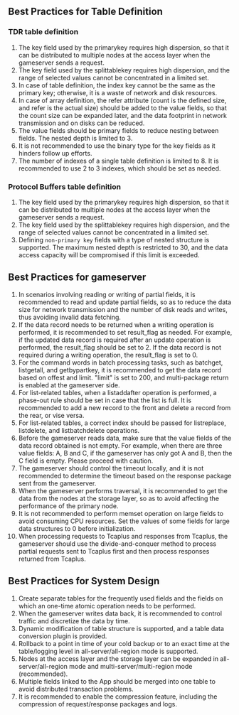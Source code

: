 [//]: # (chinagitpath:XXXXX)

## Best Practices for Table Definition
### TDR table definition
1. The key field used by the primarykey requires high dispersion, so that it can be distributed to multiple nodes at the access layer when the gameserver sends a request.
2. The key field used by the splittablekey requires high dispersion, and the range of selected values cannot be concentrated in a limited set.
3. In case of table definition, the index key cannot be the same as the primary key; otherwise, it is a waste of network and disk resources.
4. In case of array definition, the refer attribute (count is the defined size, and refer is the actual size) should be added to the value fields, so that the count size can be expanded later, and the data footprint in network transmission and on disks can be reduced.
5. The value fields should be primary fields to reduce nesting between fields. The nested depth is limited to 3.
6. It is not recommended to use the binary type for the key fields as it hinders follow up efforts. 
7. The number of indexes of a single table definition is limited to 8. It is recommended to use 2 to 3 indexes, which should be set as needed.

### Protocol Buffers table definition
1. The key field used by the primarykey requires high dispersion, so that it can be distributed to multiple nodes at the access layer when the gameserver sends a request.
2. The key field used by the splittablekey requires high dispersion, and the range of selected values cannot be concentrated in a limited set.
3. Defining `non-primary key` fields with a type of nested structure is supported. The maximum nested depth is restricted to 30, and the data access capacity will be compromised if this limit is exceeded.

## Best Practices for gameserver
1. In scenarios involving reading or writing of partial fields, it is recommended to read and update partial fields, so as to reduce the data size for network transmission and the number of disk reads and writes, thus avoiding invalid data fetching.
2. If the data record needs to be returned when a writing operation is performed, it is recommended to set result_flag as needed. For example, if the updated data record is required after an update operation is performed, the result_flag should be set to 2. If the data record is not required during a writing operation, the result_flag is set to 0.
3. For the command words in batch processing tasks, such as batchget, listgetall, and getbypartkey, it is recommended to get the data record based on offest and limit. "limit" is set to 200, and multi-package return is enabled at the gameserver side.
4. For list-related tables, when a listaddafter operation is performed, a phase-out rule should be set in case that the list is full. It is recommended to add a new record to the front and delete a record from the rear, or vise versa.
5. For list-related tables, a correct index should be passed for listreplace, listdelete, and listbatchdelete operations.
6. Before the gameserver reads data, make sure that the value fields of the data record obtained is not empty. For example, when there are three value fields: A, B and C, if the gameserver has only got A and B, then the C field is empty. Please proceed with caution.
7. The gameserver should control the timeout locally, and it is not recommended to determine the timeout based on the response package sent from the gameserver.
8. When the gameserver performs traversal, it is recommended to get the data from the nodes at the storage layer, so as to avoid affecting the performance of the primary node.
9. It is not recommended to perform memset operation on large fields to avoid consuming CPU resources. Set the values of some fields for large data structures to 0 before initialization.
10. When processing requests to Tcaplus and responses from Tcaplus, the gameserver should use the divide-and-conquer method to process partial requests sent to Tcaplus first and then process responses returned from Tcaplus.

## Best Practices for System Design
1. Create separate tables for the frequently used fields and the fields on which an one-time atomic operation needs to be performed.
2. When the gameserver writes data back, it is recommended to control traffic and discretize the data by time.
3. Dynamic modification of table structure is supported, and a table data conversion plugin is provided.
4. Rollback to a point in time of your cold backup or to an exact time at the table/logging level in all-server/all-region mode is supported.
5. Nodes at the access layer and the storage layer can be expanded in all-server/all-region mode and multi-server/multi-region mode (recommended).
6. Multiple fields linked to the App should be merged into one table to avoid distributed transaction problems.
7. It is recommended to enable the compression feature, including the compression of request/response packages and logs.



